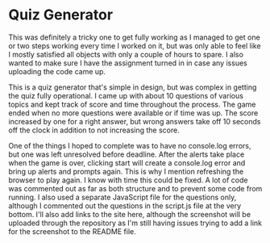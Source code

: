 # Quiz Generator

This was definitely a tricky one to get fully working as I managed to get one or two steps working every time I worked on it, but was only able to feel like I mostly satisfied all objects with only a couple of hours to spare. I also wanted to make sure I have the assignment turned in in case any issues uploading the code came up.

This is a quiz generator that's simple in design, but was complex in getting the quiz fully operational. I came up with about 10 questions of various topics and kept track of score and time throughout the process. The game ended when no more questions were available or if time was up. The score increased by one for a right answer, but wrong answers take off 10 seconds off the clock in addition to not increasing the score.

One of the things I hoped to complete was to have no console.log errors, but one was left unresolved before deadline. After the alerts take place when the game is over, clicking start will create a console.log error and bring up alerts and prompts again. This is why I mention refreshing the browser to play again. I know with time this could be fixed. A lot of code was commented out as far as both structure and to prevent some code from running. I also used a separate JavaScript file for the questions only, although I commented out the questions in the script.js file at the very bottom. I'll also add links to the site here, although the screenshot will be uploaded through the repository as I'm still having issues trying to add a link for the screenshot to the README file.
